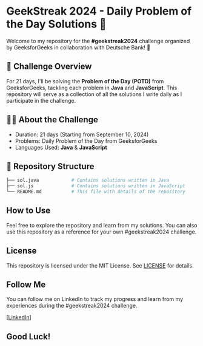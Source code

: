 # GeekStreak 2024 - Daily Problem of the Day Solutions 🚀

Welcome to my repository for the **#geekstreak2024** challenge organized by GeeksforGeeks in collaboration with Deutsche Bank! 🎉

## 🏁 Challenge Overview

For 21 days, I'll be solving the **Problem of the Day (POTD)** from GeeksforGeeks, tackling each problem in **Java** and **JavaScript**. This repository will serve as a collection of all the solutions I write daily as I participate in the challenge.

## 🧑‍💻 About the Challenge

- Duration: 21 days (Starting from September 10, 2024)
- Problems: Daily Problem of the Day from GeeksforGeeks
- Languages Used: **Java** & **JavaScript**

## 📁 Repository Structure

```bash
├── sol.java            # Contains solutions written in Java
├── sol.js              # Contains solutions written in JavaScript
└── README.md           # This file with details of the repository
```

## How to Use

Feel free to explore the repository and learn from my solutions. You can also use this repository as a reference for your own #geekstreak2024 challenge.

## License

This repository is licensed under the MIT License. See [LICENSE](LICENSE) for details.

## Follow Me

You can follow me on LinkedIn to track my progress and learn from my experiences during the #geekstreak2024 challenge.

[[LinkedIn](https://www.linkedin.com/in/yash-wasankar-842886219/)]

## Good Luck!
